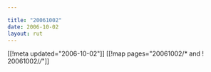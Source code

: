 ```yaml
---

title: "20061002"
date: 2006-10-02
layout: rut
---
```


[[!meta updated="2006-10-02"]]
[[!map pages="20061002/* and ! 20061002/*/*"]]
